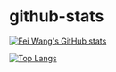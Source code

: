 # github-stats


[![Fei Wang's GitHub stats](https://github-readme-stats.vercel.app/api?username=silviafeiwang&hide=stars&count_private=true&show_icons=true&theme=dracula)](https://github.com/anuraghazra/github-readme-stats)

[![Top Langs](https://github-readme-stats.vercel.app/api/top-langs/?username=silviafeiwang&layout=compact&show_icons=true&theme=dracula)](https://github.com/anuraghazra/github-readme-stats)

